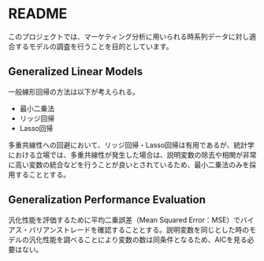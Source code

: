 # README
このプロジェクトでは、マーケティング分析に用いられる時系列データに対し適合するモデルの調査を行うことを目的としています。

## Generalized Linear Models
一般線形回帰の方法は以下が考えられる。
- 最小二乗法
- リッジ回帰
- Lasso回帰

多重共線性への回避において、リッジ回帰・Lasso回帰は有用であるが、統計学における立場では、多重共線性が発生した場合は、説明変数の除去や相関が非常に高い変数の統合などを行うことが良いとされているため、最小二乗法のみを採用することとする。

## Generalization Performance Evaluation
汎化性能を評価するために平均二乗誤差（Mean Squared Error：MSE）でバイアス・バリアンストレードを確認することとする。説明変数を同じとした時のモデルの汎化性能を調べることにより変数の数は同条件となるため、AICを見る必要はない。

